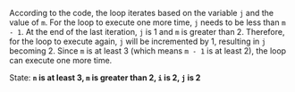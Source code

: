 According to the code, the loop iterates based on the variable `j` and the value of `m`. For the loop to execute one more time, `j` needs to be less than `m - 1`. At the end of the last iteration, `j` is 1 and `m` is greater than 2. Therefore, for the loop to execute again, `j` will be incremented by 1, resulting in `j` becoming 2. Since `m` is at least 3 (which means `m - 1` is at least 2), the loop can execute one more time.

State: **`n` is at least 3, `m` is greater than 2, `i` is 2, `j` is 2**